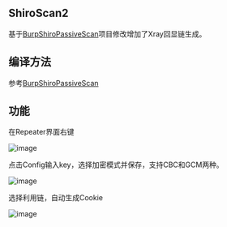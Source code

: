 ## ShiroScan2
基于[BurpShiroPassiveScan](https://github.com/pmiaowu/BurpShiroPassiveScan)项目修改增加了Xray回显链生成。

## 编译方法
参考[BurpShiroPassiveScan](https://github.com/pmiaowu/BurpShiroPassiveScan#%E7%BC%96%E8%AF%91%E6%96%B9%E6%B3%95)

## 功能
在Repeater界面右键

![image](https://user-images.githubusercontent.com/48114638/188471796-21712269-03fd-41eb-9a7b-3c7465e85d05.png)

点击Config输入key，选择加密模式并保存，支持CBC和GCM两种。

![image](https://user-images.githubusercontent.com/48114638/188472111-400968c1-31e3-4735-9b66-7d9717906caf.png)

选择利用链，自动生成Cookie

![image](https://user-images.githubusercontent.com/48114638/188472561-36eabcb4-105c-4c82-a651-a20c915de351.png)




